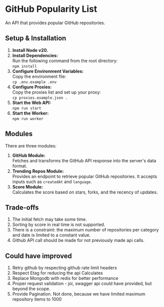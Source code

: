 # GitHub Popularity List

An API that provides popular GitHub repositories.

## Setup & Installation

1. **Install Node v20.**
2. **Install Dependencies:**  
   Run the following command from the root directory:  
   `npm install`
3. **Configure Environment Variables:**  
   Copy the environment file:  
   `cp .env.example .env`
4. **Configure Proxies:**  
   Copy the proxies list and set up your proxy:  
   `cp proxies.example.json .`
5. **Start the Web API:**  
   `npm run start`
6. **Start the Worker:**  
   `npm run worker`

## Modules

There are three modules:

1. **GitHub Module:**  
   Fetches and transforms the GitHub API response into the server's data format.
2. **Trending Repos Module:**  
   Provides an endpoint to retrieve popular GitHub repositories. It accepts inputs such as `createdAt` and `language`.
3. **Score Module:**  
   Calculates the score based on stars, forks, and the recency of updates.

## Trade-offs

1. The initial fetch may take some time.
2. Sorting by score in real time is not supported.
3. There is a constraint: the maximum number of repositories per category and date is limited to a constant value.
4. Github API call should be made for not previously made api calls.


## Could have improved

1. Retry github by respecting github rate limit headers
2. Respect Etag for reducing the api Calculates
3. Replace Mongodb with redis for better performance
4. Proper request validation - joi, swagger api could have provided, but beyond the scope.
5. Provide Pagination. Not done, because we have limited maximum repository items to 1000 
